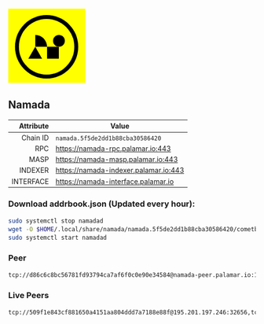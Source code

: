 ![Logo](https://raw.githubusercontent.com/Pa1amar/mainnets/refs/heads/main/namada/logo.png)
## Namada
| Attribute | Value |
|----------:|-------|
| Chain ID         | `namada.5f5de2dd1b88cba30586420` |
| RPC  | https://namada-rpc.palamar.io:443 |
| MASP  | https://namada-masp.palamar.io:443 |
| INDEXER | https://namada-indexer.palamar.io:443 |
| INTERFACE | https://namada-interface.palamar.io |

### Download addrbook.json (Updated every hour):
```bash
sudo systemctl stop namadad
wget -O $HOME/.local/share/namada/namada.5f5de2dd1b88cba30586420/cometbft/config/addrbook.json https://storage.palamar.io/mainnet/namada/addrbook.json
sudo systemctl start namadad
```
### Peer
```bash
tcp://d86c6c8bc56781fd93794ca7af6f0c0e90e34584@namada-peer.palamar.io:16656
```


















































































































































































































































































































































































































































































































































































































































































































































































































































































### Live Peers
```
tcp://509f1e843cf881650a4151aa804ddd7a7188e88f@195.201.197.246:32656,tcp://c8aa095d5e56815f1e34b738b40d6e7bc9d13760@95.216.65.183:26656,tcp://04affb50117ef548cbf7d1ddb1e6416dec0645ae@65.108.75.179:14656,tcp://645f6ab7910801304cd264b129030c848243ca6b@142.132.194.124:19904,tcp://e461529f0cfc2520dbad23d402906924fef602f9@65.109.26.242:26656,tcp://a8187523daabbc053ec992cde9975f65a085da25@46.4.29.231:5000,tcp://7b2fcfb157212fe24797153b8dc30e05285285f4@212.83.33.148:26602,tcp://94b60575033a7bb366101cb57ccb78073d97a446@167.235.35.48:26656,tcp://ebc272824924ea1a27ea3183dd0b9ba713494f83@185.16.39.158:26656,tcp://5a7f398e1517fd661689449971a4ec26dd0bea5e@80.241.215.77:26656
```
